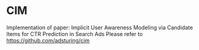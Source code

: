 # CIM
Implementation of paper: Implicit User Awareness Modeling via Candidate Items  for CTR Prediction in Search Ads
Please refer to https://github.com/adsturing/cim
